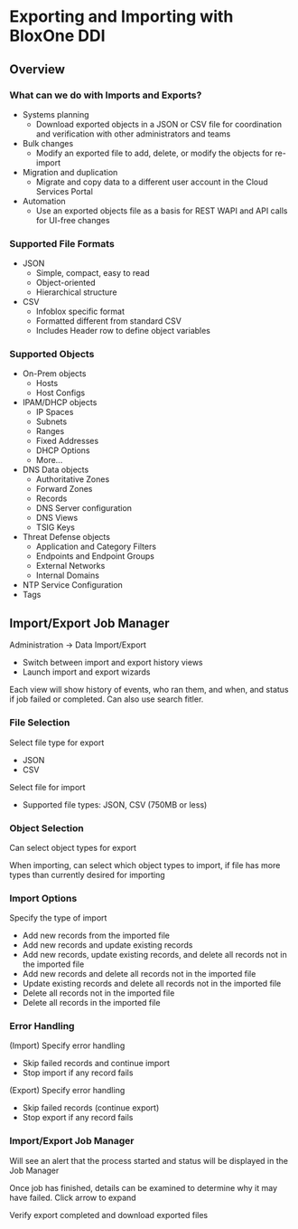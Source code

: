 # Exporting and Importing with BloxOne DDI

## Overview

### What can we do with Imports and Exports?
* Systems planning
    * Download exported objects in a JSON or CSV file for coordination and verification with other administrators and teams
* Bulk changes
    * Modify an exported file to add, delete, or modify the objects for re-import
* Migration and duplication
    * Migrate and copy data to a different user account in the Cloud Services Portal
* Automation
    * Use an exported objects file as a basis for REST WAPI and API calls for UI-free changes

### Supported File Formats
* JSON
    * Simple, compact, easy to read
    * Object-oriented
    * Hierarchical structure
* CSV
    * Infoblox specific format
    * Formatted different from standard CSV
    * Includes Header row to define object variables

### Supported Objects
* On-Prem objects
    * Hosts
    * Host Configs
* IPAM/DHCP objects
    * IP Spaces
    * Subnets
    * Ranges
    * Fixed Addresses
    * DHCP Options
    * More...
* DNS Data objects
    * Authoritative Zones
    * Forward Zones
    * Records
    * DNS Server configuration
    * DNS Views
    * TSIG Keys
* Threat Defense objects
    * Application and Category Filters
    * Endpoints and Endpoint Groups
    * External Networks
    * Internal Domains
* NTP Service Configuration
* Tags

## Import/Export Job Manager

Administration -> Data Import/Export
* Switch between import and export history views
* Launch import and export wizards

Each view will show history of events, who ran them, and when, and status if job failed or completed. Can also use search fitler.

### File Selection
Select file type for export
* JSON
* CSV

Select file for import
* Supported file types: JSON, CSV (750MB or less)

### Object Selection
Can select object types for export

When importing, can select which object types to import, if file has more types than currently desired for importing

### Import Options
Specify the type of import
* Add new records from the imported file
* Add new records and update existing records
* Add new records, update existing records, and delete all records not in the imported file
* Add new records and delete all records not in the imported file
* Update existing records and delete all records not in the imported file
* Delete all records not in the imported file
* Delete all records in the imported file

### Error Handling
(Import) Specify error handling
* Skip failed records and continue import
* Stop import if any record fails

(Export) Specify error handling
* Skip failed records (continue export)
* Stop export if any record fails

### Import/Export Job Manager
Will see an alert that the process started and status will be displayed in the Job Manager

Once job has finished, details can be examined to determine why it may have failed. Click arrow to expand

Verify export completed and download exported files

